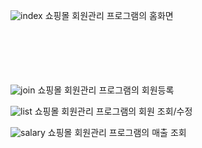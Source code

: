 ![index](https://github.com/ajs0813/HRD_Shopping/assets/143467352/55b6c550-a14c-49aa-9fd0-2073f77f9054)
쇼핑몰 회원관리 프로그램의 홈화면
<br><br><br><br><br><br>


![join](https://github.com/ajs0813/HRD_Shopping/assets/143467352/2a564f73-f418-4f53-8d34-0be014ea5f6e)
쇼핑몰 회원관리 프로그램의 회원등록


![list](https://github.com/ajs0813/HRD_Shopping/assets/143467352/6f7bbc16-b03c-4e26-8c83-882c524a9fce)
쇼핑몰 회원관리 프로그램의 회원 조회/수정


![salary](https://github.com/ajs0813/HRD_Shopping/assets/143467352/fd4e4439-b2fa-4736-821a-655d91f4cb5d)
쇼핑몰 회원관리 프로그램의 매출 조회

